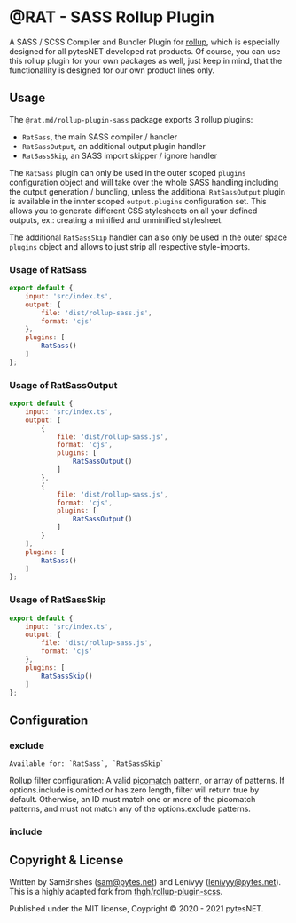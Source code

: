 @RAT - SASS Rollup Plugin
=========================

A SASS / SCSS Compiler and Bundler Plugin for [rollup](https://rollupjs.org), which is especially designed for all 
pytesNET developed rat products. Of course, you can use this rollup plugin for your own packages as well, just keep in 
mind, that the functionallity is designed for our own product lines only.


Usage
-----

The `@rat.md/rollup-plugin-sass` package exports 3 rollup plugins: 

-   `RatSass`, the main SASS compiler / handler
-   `RatSassOutput`, an additional output plugin handler
-   `RatSassSkip`, an SASS import skipper / ignore handler

The `RatSass` plugin can only be used in the outer scoped `plugins` configuration object and will take over the whole 
SASS handling including the output generation / bundling, unless the additional `RatSassOutput` plugin is available in 
the innter scoped `output.plugins` configuration set. This allows you to generate different CSS stylesheets on all your 
defined outputs, ex.: creating a minified and unminified stylesheet.

The additional `RatSassSkip` handler can also only be used in the outer space `plugins` object and allows to just strip 
all respective style-imports.


### Usage of RatSass

```javascript
export default {
    input: 'src/index.ts',
    output: {
        file: 'dist/rollup-sass.js',
        format: 'cjs'
    },
    plugins: [
        RatSass()
    ]
};
```

### Usage of RatSassOutput

```javascript
export default {
    input: 'src/index.ts',
    output: [
        {
            file: 'dist/rollup-sass.js',
            format: 'cjs',
            plugins: [
                RatSassOutput()
            ]
        },
        {
            file: 'dist/rollup-sass.js',
            format: 'cjs',
            plugins: [
                RatSassOutput()
            ]
        }
    ],
    plugins: [
        RatSass()
    ]
};
```


### Usage of RatSassSkip

```javascript
export default {
    input: 'src/index.ts',
    output: {
        file: 'dist/rollup-sass.js',
        format: 'cjs'
    },
    plugins: [
        RatSassSkip()
    ]
};
```


Configuration
-------------

### exclude
```
Available for: `RatSass`, `RatSassSkip`
```

Rollup filter configuration: A valid [picomatch](https://github.com/micromatch/picomatch#globbing-features) pattern, or 
array of patterns. If options.include is omitted or has zero length, filter will return true by default. Otherwise, an ID must match one or more of the picomatch patterns, and must not match any of the options.exclude patterns.


### include


Copyright & License
-------------------

Written by SamBrishes (sam@pytes.net) and Lenivyy (lenivyy@pytes.net).<br />
This is a highly adapted fork from [thgh/rollup-plugin-scss](https://github.com/thgh/rollup-plugin-scss).

Published under the MIT license, Coypright &copy; 2020 - 2021 pytesNET.
